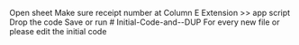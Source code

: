 Open sheet
Make sure receipt number at Column E 
Extension >> app script
Drop the code
Save or run # Initial-Code-and--DUP
For every new file or please edit the initial code
